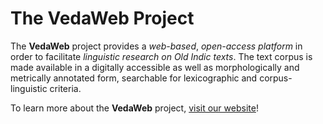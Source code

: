 # The VedaWeb Project

The **VedaWeb** project provides a *web-based*, *open-access platform* in order to facilitate *linguistic research on Old Indic texts*. The text corpus is made available in a digitally accessible as well as morphologically and metrically annotated form, searchable for lexicographic and corpus-linguistic criteria.

To learn more about the **VedaWeb** project, [visit our website](https://vedaweb.uni-koeln.de/)!
